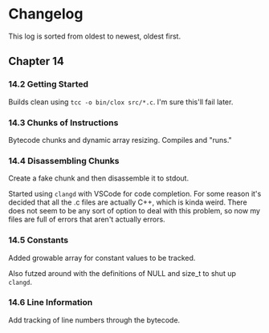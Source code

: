 # Changelog
This log is sorted from oldest to newest, oldest first.

## Chapter 14
### 14.2 Getting Started
Builds clean using `tcc -o bin/clox src/*.c`.  I'm sure this'll fail later.

### 14.3 Chunks of Instructions
Bytecode chunks and dynamic array resizing.  Compiles and "runs."

### 14.4 Disassembling Chunks
Create a fake chunk and then disassemble it to stdout.

Started using `clangd` with VSCode for code completion.  For some reason it's
decided that all the .c files are actually C++, which is kinda weird.  There
does not seem to be any sort of option to deal with this problem, so now my files
are full of errors that aren't actually errors.

### 14.5 Constants
Added growable array for constant values to be tracked.

Also futzed around with the definitions of NULL and size_t to shut up `clangd`.

### 14.6 Line Information
Add tracking of line numbers through the bytecode.
